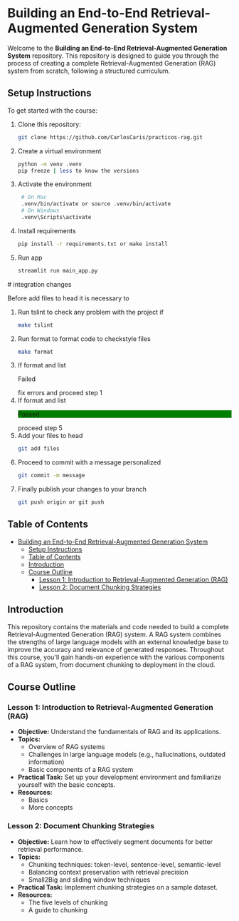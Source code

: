 # Building an End-to-End Retrieval-Augmented Generation System

Welcome to the **Building an End-to-End Retrieval-Augmented Generation System** repository. This repository is designed to guide you through the process of creating a complete Retrieval-Augmented Generation (RAG) system from scratch, following a structured curriculum.

## Setup Instructions

To get started with the course:

1. Clone this repository:
   ```bash
   git clone https://github.com/CarlosCaris/practicos-rag.git
2. Create a virtual environment
    ```bash
    python -m venv .venv
    pip freeze | less to know the versions
3. Activate the environment
   ```bash
    # On Mac
    .venv/bin/activate or source .venv/bin/activate
    # On Windows
    .venv\Scripts\activate
4. Install requirements
    ```bash
    pip install -r requirements.txt or make install
5. Run app
    ```bash
    streamlit run main_app.py


# integration changes

Before add files to head it is necessary to

1. Run tslint to check any problem with the project if 
    ``` bash
    make tslint
2. Run format to format code to checkstyle files
    ``` bash
    make format
3. If format and list <p style="background-color:red, color:white">Failed</p> fix errors and proceed step 1
4. If format and list <p style="background-color:green">Passed</p> proceed step 5
5. Add your files to head
    ``` bash
    git add files
7. Proceed to commit with a message personalized
    ``` bash
    git commit -m message
8. Finally publish your changes to your branch 
    ``` bash 
    git push origin or git push

## Table of Contents

- [Building an End-to-End Retrieval-Augmented Generation System](#building-an-end-to-end-retrieval-augmented-generation-system)
  - [Setup Instructions](#setup-instructions)
  - [Table of Contents](#table-of-contents)
  - [Introduction](#introduction)
  - [Course Outline](#course-outline)
    - [Lesson 1: Introduction to Retrieval-Augmented Generation (RAG)](#lesson-1-introduction-to-retrieval-augmented-generation-rag)
    - [Lesson 2: Document Chunking Strategies](#lesson-2-document-chunking-strategies)

## Introduction

This repository contains the materials and code needed to build a complete Retrieval-Augmented Generation (RAG) system. A RAG system combines the strengths of large language models with an external knowledge base to improve the accuracy and relevance of generated responses. Throughout this course, you'll gain hands-on experience with the various components of a RAG system, from document chunking to deployment in the cloud.

## Course Outline

### Lesson 1: Introduction to Retrieval-Augmented Generation (RAG)
- **Objective:** Understand the fundamentals of RAG and its applications.
- **Topics:**
  - Overview of RAG systems
  - Challenges in large language models (e.g., hallucinations, outdated information)
  - Basic components of a RAG system
- **Practical Task:** Set up your development environment and familiarize yourself with the basic concepts.
- **Resources:** 
  - Basics
  - More concepts

### Lesson 2: Document Chunking Strategies
- **Objective:** Learn how to effectively segment documents for better retrieval performance.
- **Topics:**
  - Chunking techniques: token-level, sentence-level, semantic-level
  - Balancing context preservation with retrieval precision
  - Small2Big and sliding window techniques
- **Practical Task:** Implement chunking strategies on a sample dataset.
- **Resources:**
  - The five levels of chunking
  - A guide to chunking
